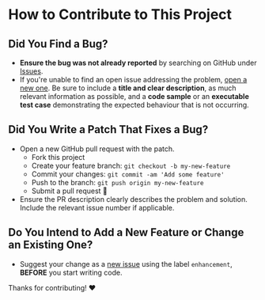 # How to Contribute to This Project

## Did You Find a Bug?

- **Ensure the bug was not already reported** by searching on GitHub
  under [Issues][issues].
- If you're unable to find an open issue addressing the problem,
  [open a new one][new-issue]. Be sure to include a **title and clear
  description**, as much relevant information as possible, and a **code
  sample** or an **executable test case** demonstrating the expected
  behaviour that is not occurring.

## Did You Write a Patch That Fixes a Bug?

- Open a new GitHub pull request with the patch.
  - Fork this project
  - Create your feature branch: `git checkout -b my-new-feature`
  - Commit your changes: `git commit -am 'Add some feature'`
  - Push to the branch: `git push origin my-new-feature`
  - Submit a pull request :tada:
- Ensure the PR description clearly describes the problem and solution.
  Include the relevant issue number if applicable.

## Do You Intend to Add a New Feature or Change an Existing One?

- Suggest your change as a [new issue][new-issue] using the label
  `enhancement`, **BEFORE** you start writing code.

Thanks for contributing! :heart:

[//]: # (Change the URL's below to your own project information)

[issues]: https://github.com/justinhartman/basic-php7-ecom-site/issues
[new-issue]: https://github.com/justinhartman/basic-php7-ecom-site/issues/choose
